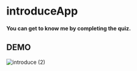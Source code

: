 # introduceApp

#### You can get to know me by completing the quiz.


## DEMO

![introduce (2)](https://user-images.githubusercontent.com/49116516/71480254-7d625800-283b-11ea-8eb4-906d959d96fa.gif)

